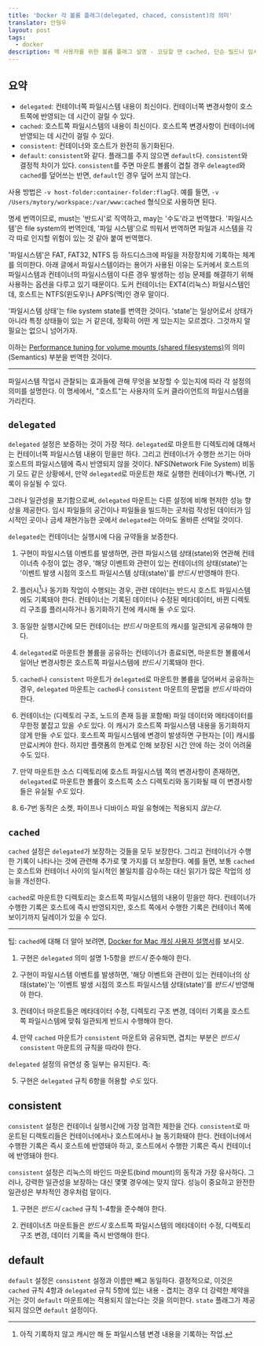 ```yaml
---
title: 'Docker 각 볼륨 플래그(delegated, chaced, consistent)의 의미'
translator: 안형우
layout: post
tags:
  - docker
description: 맥 사용자를 위한 볼륨 플래그 설명 - 코딩할 땐 cached, 단순 빌드나 임시 파일 폴더 마운트엔 delegated를 써라.
---
```


## 요약

- `delegated`: 컨테이너쪽 파일시스템 내용이 최신이다. 컨테이너쪽 변경사항이 호스트쪽에 반영되는 데 시간이 걸릴 수 있다.
- `cached`: 호스트쪽 파일시스템의 내용이 최신이다. 호스트쪽 변경사항이 컨테이너에 반영되는 데 시간이 걸릴 수 있다.
- `consistent`: 컨테이너와 호스트가 완전히 동기화된다.
- `default`: `consistent`와 같다. 플래그를 주지 않으면 `default`다. `consistent`와 결정적 차이가 있다. `consistent`를 주면 마운트 볼륨이 겹칠 경우 `deleagted`와 `cached`를 덮어쓰는 반면, `default`인 경우 덮어 쓰지 않는다.

사용 방법은 `-v host-folder:container-folder:flag`다. 예를 들면, `-v /Users/mytory/workspace:/var/www:cached` 형식으로 사용하면 된다.

명세 번역이므로, must는 '반드시'로 직역하고, may는 '수도'라고 번역했다. '파일시스템'은 file system의 번역인데, '파일 시스템'으로 띄워서 번역하면 파일과 시스템을 각각 따로 인지할 위험이 있는 것 같아 붙여 번역했다. 

'파일시스템'은 FAT, FAT32, NTFS 등 하드디스크에 파일을 저장장치에 기록하는 체계를 의미한다. 아래 글에서 파일시스템이라는 용어가 사용된 이유는 도커에서 호스트의 파일시스템과 컨테이너의 파일시스템이 다른 경우 발생하는 성능 문제를 해결하기 위해 사용하는 옵션을 다루고 있기 때문이다. 도커 컨테이너는 EXT4(리눅스) 파일시스템인데, 호스트는 NTFS(윈도우)나 APFS(맥)인 경우 말이다.

'파일시스템 상태'는 file system state를 번역한 것이다. 'state'는 일상어로서 상태가 아니라 특정 상태들이 있는 거 같은데, 정확히 어떤 게 있는지는 모르겠다. 그것까지 알 필요는 없으니 넘어가자. 

이하는 [Performance tuning for volume mounts (shared filesystems)](https://docs.docker.com/docker-for-mac/osxfs-caching/)의 의미(Semantics) 부분을 번역한 것이다.

----

파일시스템 작업시 관찰되는 효과들에 관해 무엇을 보장할 수 있는지에 따라 각 설정의 의미를 설명한다. 이 명세에서, "호스트"는 사용자의 도커 클라이언트의 파일시스템을 가리킨다.

## `delegated`

`delegated` 설정은 보증하는 것이 가장 적다. `delegated`로 마운트한 디렉토리에 대해서는 컨테이너쪽 파일시스템 내용이 믿을만 하다. 그리고 컨테이너가 수행한 쓰기는 아마 호스트의 파일시스템에 즉시 반영되지 않을 것이다. NFS(Network File System) 비동기 모드 같은 상황에서, 만약 `delegated`로 마운트한 채로 실행한 컨테이너가 뻑나면, 기록이 유실될 수 있다.

그러나 일관성을 포기함으로써, `delegated` 마운트는 다른 설정에 비해 현저한 성능 향상을 제공한다. 임시 파일들의 공간이나 파일들을 빌드하는 곳처럼 작성된 데이터가 임시적인 곳이나 금세 재현가능한 곳에서 `delegated`는 아마도 올바른 선택일 것이다.

`delegated`는 컨테이너는 실행시에 다음 규약들을 보증한다. 

1. 구현이 파일시스템 이벤트를 발생하면, 관련 파일시스템 상태(state)와 연관해 컨테이너측 수정이 없는 경우, '해당 이벤트와 관련이 있는 컨테이너의 상태(state)'는 '이벤트 발생 시점의 호스트 파일시스템 상태(state)'를 *반드시* 반영해야 한다.

2. 플러시[^flush]나 동기화 작업이 수행되는 경우, 관련 데이터는 반드시 호스트 파일시스템에도 기록돼야 한다. 컨테이너는 기록된 데이터나 수정된 메타데이터, 바뀐 디렉토리 구조를 플러시하거나 동기화하기 전에 캐시해 둘 *수도* 있다.

[^flush]: 아직 기록하지 않고 캐시만 해 둔 파일시스템 변경 내용을 기록하는 작업.

3. 동일한 실행시간에 모든 컨테이너는 *반드시* 마운트의 캐시를 일관되게 공유해야 한다.

4. `delegated`로 마운트한 볼륨을 공유하는 컨테이너가 종료되면, 마운트한 볼륨에서 일어난 변경사항은 호스트쪽 파일시스템에 *반드시* 기록돼야 한다.

5. `cached`나 `consistent` 마운트가 `delegated`로 마운트한 볼륨을 덮어써서 공유하는 경우, `delegated` 마운트는 `cached`나 `consistent` 마운트의 문법을 *반드시* 따라야 한다.

6. 컨테이너는 (디렉토리 구조, 노드의 존재 등을 포함해) 파일 데이터와 메타데이터를 무한정 붙잡고 있을 *수도* 있다. 이 캐시가 호스트쪽 파일시스템 내용을 동기화하지 않게 만들 *수도* 있다. 호스트쪽 파일시스템에 변경이 발생하면 구현자는 [이] 캐시를 만료시켜야 한다. 하지만 플랫폼의 한계로 인해 보장된 시간 안에 하는 것이 어려울 수도 있다.

7. 만약 마운트한 소스 디렉토리에 호스트 파일시스템 쪽의 변경사항이 존재하면, `delegated`로 마운트한 볼륨이 호스트쪽 소스 디렉토리와 동기화될 때 이 변경사항들은 유실될 *수도* 있다.

8. 6-7번 동작은 소켓, 파이프나 디바이스 파일 유형에는 적용되지 *않는다*.


## `cached`

`cached` 설정은 `delegated`가 보장하는 것들을 모두 보장한다. 그리고 컨테이너가 수행한 기록이 나타나는 것에 관련해 추가로 몇 가지를 더 보장한다. 예를 들면, 보통 `cached`는 호스트와 컨테이너 사이의 일시적인 불일치를 감수하는 대신 읽기가 많은 작업의 성능을 개선한다.

`cached`로 마운트한 디렉토리는 호스트쪽 파일시스템의 내용이 믿을만 하다. 컨테이너가 수행한 기록은 호스트에 즉시 반영되지만, 호스트 쪽에서 수행한 기록은 컨테이너 쪽에 보이기까지 딜레이가 있을 수 있다.

---

팁: `cached`에 대해 더 알아 보려면, [Docker for Mac 캐싱 사용자 설명서](https://blog.docker.com/2017/05/user-guided-caching-in-docker-for-mac/)를 보시오.

1. 구현은 `delegated` 의미 설명 1-5항을 *반드시* 준수해야 한다.

2. 구현이 파일시스템 이벤트를 발생하면, '해당 이벤트와 관련이 있는 컨테이너의 상태(state)'는 '이벤트 발생 시점의 호스트 파일시스템 상태(state)'를 *반드시* 반영해야 한다.

3. 컨테이너 마운트들은 메타데이터 수정, 디렉토리 구조 변경, 데이터 기록을 호스트쪽 파일시스템에 맞춰 일관되게 반드시 수행해야 한다. 

4. 만약 `cached` 마운트가 `consistent` 마운트와 공유되면, 겹치는 부분은 *반드시* `consistent` 마운트의 규칙을 따라야 한다.
  
  `delegated` 설정의 유연성 중 일부는 유지된다. 즉:

5. 구현은 `delegated` 규칙 6항을 허용할 *수도* 있다.


## consistent

`consistent` 설정은 컨테이너 실행시간에 가장 엄격한 제한을 건다. `consistent`로 마운트된 디렉토리들은 컨테이너에서나 호스트에서나 늘 동기화돼야 한다. 컨테이너에서 수행한 기록은 즉시 호스트에 반영돼야 하고, 호스트에서 수행한 기록은 즉시 컨테이너에 반영돼야 한다.

`consistent` 설정은 리눅스의 바인드 마운트(bind mount)의 동작과 가장 유사하다. 그러나, 강력한 일관성을 보장하는 대신 몇몇 경우에는 맞지 않다. 성능이 중요하고 완전한 일관성은 부차적인 경우처럼 말이다.

1. 구현은 *반드시* `cached` 규칙 1-4항을 준수해야 한다.

2. 컨테이너츠 마운트들은 *반드시* 호스트쪽 파일시스템의 메타데이터 수정, 디렉토리 구조 변경, 데이터 기록을 즉시 반영해야 한다.


## default

`default` 설정은 `consistent` 설정과 이름만 빼고 동일하다. 결정적으로, 이것은 `cached` 규칙 4항과 `delegated` 규칙 5항에 있는 내용 - 겹치는 경우 더 강력한 제약을 거는 것이 `default` 마운트에는 적용되지 않는다는 것을 의미한다. `state` 플래그가 제공되지 않으면 `default` 설정이다.